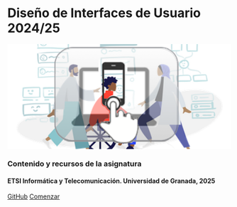 <!-- _coverpage.md -->


# Diseño de Interfaces de Usuario 2024/25
 



<img align="center" src="./logo_diu20_2.png" width="600" height=auto alt="Logotipo"/>





### Contenido y recursos de la asignatura 

#### ETSI Informática y Telecomunicación. Universidad de Granada, 2025



[GitHub](https://github.com/mgea/DIU)
[Comenzar](#DIU)

<!-- background color -->
